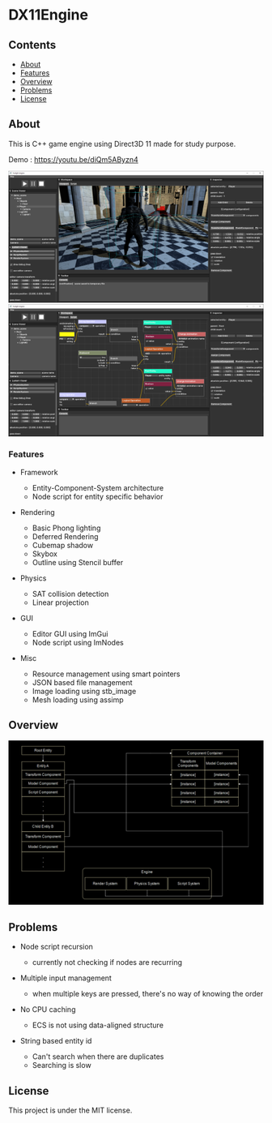 # DX11Engine

## Contents

* [About](#about)
* [Features](#features)
* [Overview](#diagram)
* [Problems](#problems)
* [License](#license)

## <a name=about>About

This is C++ game engine using Direct3D 11 made for study purpose.

Demo : https://youtu.be/diQm5AByzn4

<img src="editor.png"/>
<img src="editor_script.png"/>

### <a name=features>Features

* Framework
  * Entity-Component-System architecture
  * Node script for entity specific behavior
  
  
* Rendering
  * Basic Phong lighting
  * Deferred Rendering
  * Cubemap shadow
  * Skybox
  * Outline using Stencil buffer
  
  
* Physics
  * SAT collision detection
  * Linear projection
  
  
* GUI
  * Editor GUI using ImGui
  * Node script using ImNodes
  
  
* Misc
  * Resource management using smart pointers
  * JSON based file management
  * Image loading using stb_image
  * Mesh loading using assimp
  
## <a name=diagram>Overview

<img src="ecs_diagram.png"/>
  
## <a name=problems>Problems

* Node script recursion
  * currently not checking if nodes are recurring
  
  
* Multiple input management
  * when multiple keys are pressed, there's no way of knowing the order
  
  
* No CPU caching
  * ECS is not using data-aligned structure
  
  
* String based entity id
  * Can't search when there are duplicates
  * Searching is slow
	
## <a name=license>License

This project is under the MIT license.
